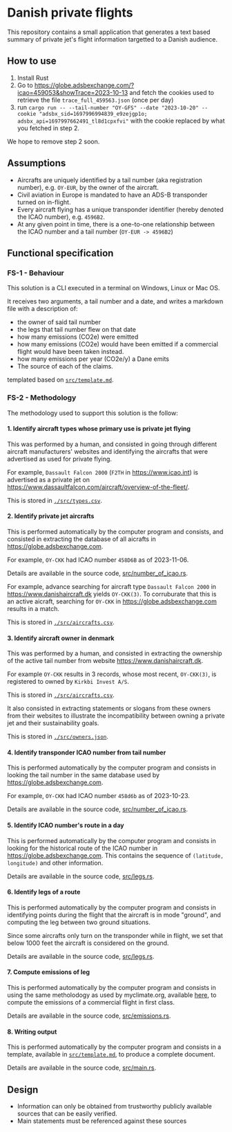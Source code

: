 # Danish private flights
This repository contains a small application that generates a text based summary of
private jet's flight information targetted to a Danish audience.

## How to use

1. Install Rust
2. Go to https://globe.adsbexchange.com/?icao=459053&showTrace=2023-10-13 and fetch the cookies
   used to retrieve the file `trace_full_459563.json` (once per day)
3. run `cargo run -- --tail-number "OY-GFS" --date "2023-10-20" --cookie "adsbx_sid=1697996994839_e9zejgp1o; adsbx_api=1697997662491_tl8d1cpxfvi"` with the cookie
   replaced by what you fetched in step 2.

We hope to remove step 2 soon.

## Assumptions

* Aircrafts are uniquely identified by a tail number (aka registration number), e.g.
  `OY-EUR`, by the owner of the aircraft.
* Civil aviation in Europe is mandated to have an ADS-B transponder turned on in-flight.
* Every aircraft flying has a unique transponder identifier (hereby denoted the ICAO number),
  e.g. `4596B2`.
* At any given point in time, there is a one-to-one relationship between the ICAO number and a tail number (`OY-EUR -> 4596B2`)

## Functional specification

### FS-1 - Behaviour

This solution is a CLI executed in a terminal on Windows, Linux or Mac OS.

It receives two arguments, a tail number and a date, and writes a
markdown file with a description of:
* the owner of said tail number
* the legs that tail number flew on that date
* how many emissions (CO2e) were emitted
* how many emissions (CO2e) would have been emitted if a commercial flight would
  have been taken instead.
* how many emissions per year (CO2e/y) a Dane emits
* The source of each of the claims.

templated based on [`src/template.md`](./src/template.md).

### FS-2 - Methodology

The methodology used to support this solution is the follow:

#### 1. Identify aircraft types whose primary use is private jet flying

This was performed by a human, and consisted in going through different aircraft
manufacturers' websites and identifying the aircrafts that were advertised as used
for private flying.

For example, `Dassault Falcon 2000` (`F2TH` in https://www.icao.int) is advertised as a
private jet on https://www.dassaultfalcon.com/aircraft/overview-of-the-fleet/.

This is stored in [`./src/types.csv`](./src/types.csv).

#### 2. Identify private jet aircrafts

This is performed automatically by the computer program and consists, and
consisted in extracting the database of all aicrafts in https://globe.adsbexchange.com.

For example, `OY-CKK` had ICAO number `458D6B` as of 2023-11-06.

Details are available in the source code, [src/number_of_icao.rs](./src/number_of_icao.rs).

For example, advance searching for aircraft type `Dassault Falcon 2000` in
https://www.danishaircraft.dk yields `OY-CKK(3)`. To corruburate that this is
an active aicraft, searching for `OY-CKK` in https://globe.adsbexchange.com results in a match.

This is stored in [`./src/aircrafts.csv`](./src/aircrafts.csv).

#### 3. Identify aircraft owner in denmark

This was performed by a human, and consisted in extracting the ownership of the active
tail number from website https://www.danishaircraft.dk.

For example `OY-CKK` results in 3 records, whose most recent, `OY-CKK(3)`, is registered
to owned by `Kirkbi Invest A/S`.

This is stored in [`./src/aircrafts.csv`](./src/aircrafts.csv).

It also consisted in extracting statements or slogans from these owners from their websites
to illustrate the incompatibility between owning a private jet and their sustainability goals.

This is stored in [`./src/owners.json`](./src/owners.json).

#### 4. Identify transponder ICAO number from tail number

This is performed automatically by the computer program and consists
in looking the tail number in the same database used by https://globe.adsbexchange.com.

For example, `OY-CKK` had ICAO number `458d6b` as of 2023-10-23.

Details are available in the source code, [src/number_of_icao.rs](./src/number_of_icao.rs).

#### 5. Identify ICAO number's route in a day

This is performed automatically by the computer program and consists in looking for
the historical route of the ICAO number in https://globe.adsbexchange.com.
This contains the sequence of `(latitude, longitude)` and other information.

Details are available in the source code, [src/legs.rs](./src/legs.rs).

#### 6. Identify legs of a route

This is performed automatically by the computer program and consists in identifying
points during the flight that the aircraft is in mode "ground", and computing the leg
between two ground situations.

Since some aircrafts only turn on the transponder while in flight, we set that below 1000 feet
the aircraft is considered on the ground.

Details are available in the source code, [src/legs.rs](./src/legs.rs).

#### 7. Compute emissions of leg

This is performed automatically by the computer program and consists in using the same
metholodogy as used by myclimate.org, available [here](https://www.myclimate.org/en/information/about-myclimate/downloads/flight-emission-calculator/), to compute the emissions of a commercial
flight in first class.

Details are available in the source code, [src/emissions.rs](./src/emissions.rs).

#### 8. Writing output

This is performed automatically by the computer program and consists in a template, available
in [`src/template.md`](./src/template.md), to produce a complete document.

Details are available in the source code, [src/main.rs](./src/main.rs).

## Design

* Information can only be obtained from trustworthy publicly available sources that can
be easily verified.
* Main statements must be referenced against these sources
